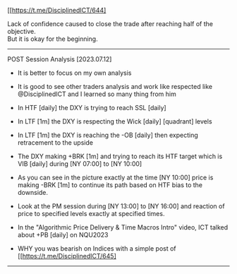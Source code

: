 [[https://t.me/DisciplinedICT/644]  

Lack of confidence caused to close the trade after reaching half of the objective.  
But it is okay for the beginning.  


-----------------------------------------------------------------------------------------------  
POST Session Analysis [2023.07.12]   
- It is better to focus on my own analysis    
- It is good to see other traders analysis and work like respected like @DisciplinedICT and I learned so many thing from him    
- In HTF [daily] the DXY is trying to reach SSL [daily]  
- In LTF [1m] the DXY is respecting the Wick [daily] [quadrant] levels  
- In LTF [1m] the DXY is reaching the -OB [daily] then expecting retracement to the upside  
- The DXY making +BRK [1m] and trying to reach its HTF target which is VIB [daily] during [NY 07:00] to [NY 10:00]  
- As you can see in the picture exactly at the time [NY 10:00] price is making -BRK [1m] to continue its path based on HTF bias to the downside.  
- Look at the PM session during [NY 13:00] to [NY 16:00] and reaction of price to specified levels exactly at specified times.  

- In the "Algorithmic Price Delivery & Time Macros Intro" video, ICT talked about +PB [daily] on NQU2023
- WHY you was bearish on Indices with a simple post of [[https://t.me/DisciplinedICT/645]    
-----------------------------------------------------------------------------------------------   
